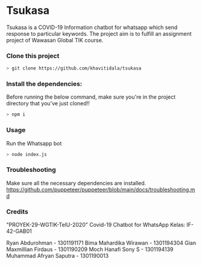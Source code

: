 # Tsukasa
 Tsukasa is a COVID-19 Information chatbot for whatsapp which send response to particular keywords. The project aim is to fulfill an assignment project of Wawasan Global TIK course.

### Clone this project

```bash
> git clone https://github.com/khavitidala/tsukasa
```
### Install the dependencies:
Before running the below command, make sure you're in the project directory that
you've just cloned!!

```bash
> npm i
```

### Usage
Run the Whatsapp bot

```bash
> node index.js
```

### Troubleshooting
Make sure all the necessary dependencies are installed.
https://github.com/puppeteer/puppeteer/blob/main/docs/troubleshooting.md


### Credits
 "PROYEK-29-WGTIK-TelU-2020"
Covid-19 Chatbot for WhatsApp
Kelas: IF-42-GAB01

Ryan Abdurohman - 1301191171
Bima Mahardika Wirawan - 1301194304
Gian Maxmillian Firdaus - 1301190209
Moch Hanafi Sony S - 1301194139
Muhammad Afryan Saputra - 1301190013
